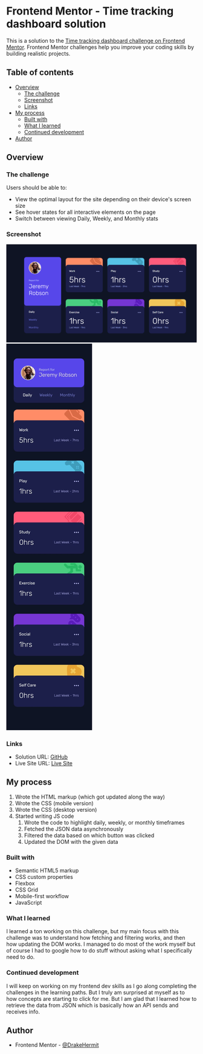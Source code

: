 # Frontend Mentor - Time tracking dashboard solution

This is a solution to the [Time tracking dashboard challenge on Frontend Mentor](https://www.frontendmentor.io/challenges/time-tracking-dashboard-UIQ7167Jw). Frontend Mentor challenges help you improve your coding skills by building realistic projects. 

## Table of contents

- [Overview](#overview)
  - [The challenge](#the-challenge)
  - [Screenshot](#screenshot)
  - [Links](#links)
- [My process](#my-process)
  - [Built with](#built-with)
  - [What I learned](#what-i-learned)
  - [Continued development](#continued-development)
- [Author](#author)

## Overview

### The challenge

Users should be able to:

- View the optimal layout for the site depending on their device's screen size
- See hover states for all interactive elements on the page
- Switch between viewing Daily, Weekly, and Monthly stats

### Screenshot

![](./images/desktop-version.png)
![](./images/mobile-version.jpg)

### Links

- Solution URL: [GitHub](https://github.com/DrakeHermit/time-tracking-dashboard)
- Live Site URL: [Live Site](https://drakehermit-time-tracking.netlify.app/)

## My process

1. Wrote the HTML markup (which got updated along the way)
2. Wrote the CSS (mobile version)
3. Wrote the CSS (desktop version)
4. Started writing JS code 
    1. Wrote the code to highlight daily, weekly, or monthly timeframes
    2. Fetched the JSON data asynchronously
    3. Filtered the data based on which button was clicked
    4. Updated the DOM with the given data

### Built with

- Semantic HTML5 markup
- CSS custom properties
- Flexbox
- CSS Grid
- Mobile-first workflow
- JavaScript

### What I learned

I learned a ton working on this challenge, but my main focus with this challenge was to understand how fetching and filtering works, and then how updating the DOM works. I managed to do most of the work myself but of course I had to google how to do stuff without asking what I specifically need to do.

### Continued development

I will keep on working on my frontend dev skills as I go along completing the challenges in the learning paths. But I truly am surprised at myself as to how concepts are starting to click for me. But I am glad that I learned how to retrieve the data from JSON which is basically how an API sends and receives info.

## Author

- Frontend Mentor - [@DrakeHermit](https://www.frontendmentor.io/profile/DrakeHermit)

